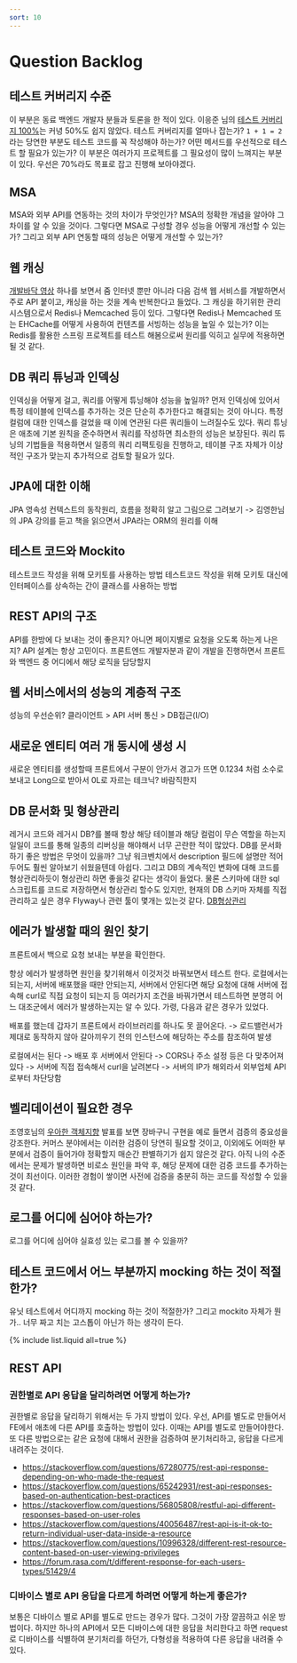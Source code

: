 ```yaml
---
sort: 10
---
```


# Question Backlog

## 테스트 커버리지 수준
이 부분은 동료 백엔드 개발자 분들과 토론을 한 적이 있다. 이응준 님의 [테스트 커버리지 100%](https://www.youtube.com/watch?v=jdlBu2vFv58)는 커녕 50%도 쉽지 않았다. 테스트 커버리지를 얼마나 잡는가? `1 + 1 = 2` 라는 당연한 부분도 테스트 코드를 꼭 작성해야 하는가? 어떤 메서드를 우선적으로 테스트 할 필요가 있는가? 이 부분은 여러가지 프로젝트를 그 필요성이 많이 느껴지는 부분이 있다. 우선은 70%라도 목표로 잡고 진행해 보아야겠다.

## MSA
MSA와 외부 API를 연동하는 것의 차이가 무엇인가? MSA의 정확한 개념을 알아야 그 차이를 알 수 있을 것이다. 그렇다면 MSA로 구성할 경우 성능을 어떻게 개선할 수 있는가? 그리고 외부 API 연동할 때의 성능은 어떻게 개선할 수 있는가?

## 웹 캐싱
[개발바닥 영상](https://www.youtube.com/watch?v=VyQAWDlKy94) 하나를 보면서 줌 인터넷 뿐만 아니라 다음 검색 웹 서비스를 개발하면서 주로 API 붙이고, 캐싱을 하는 것을 계속 반복한다고 들었다. 그 캐싱을 하기위한 관리 시스템으로서 Redis나 Memcached 등이 있다. 그렇다면 Redis나 Memcached 또는 EHCache를 어떻게 사용하여 컨텐츠를 서빙하는 성능을 높일 수 있는가? 이는 Redis를 활용한 스프링 프로젝트를 테스트 해봄으로써 원리를 익히고 실무에 적용하면 될 것 같다.

## DB 쿼리 튜닝과 인덱싱
인덱싱을 어떻게 걸고, 쿼리를 어떻게 튜닝해야 성능을 높일까? 먼저 인덱싱에 있어서 특정 테이블에 인덱스를 추가하는 것은 단순히 추가한다고 해결되는 것이 아니다. 특정 컬럼에 대한 인덱스를 걸었을 때 이에 연관된 다른 쿼리들이 느려질수도 있다. 쿼리 튜닝은 애초에 기본 원칙을 준수하면서 쿼리를 작성하면 최소한의 성능은 보장된다. 쿼리 튜닝의 기법들을 적용하면서 일종의 쿼리 리팩토링을 진행하고, 테이블 구조 자체가 이상적인 구조가 맞는지 추가적으로 검토할 필요가 있다.

## JPA에 대한 이해
JPA 영속성 컨텍스트의 동작원리, 흐름을 정확히 알고 그림으로 그려보기 -> 김영한님의 JPA 강의를 듣고 책을 읽으면서 JPA라는 ORM의 원리를 이해

## 테스트 코드와 Mockito
테스트코드 작성을 위해 모키토를 사용하는 방법
테스트코드 작성을 위해 모키토 대신에 인터페이스를 상속하는 간이 클래스를 사용하는 방법

## REST API의 구조
API를 한방에 다 보내는 것이 좋은지? 아니면 페이지별로 요청을 오도록 하는게 나은지? API 설계는 항상 고민이다. 프론트엔드 개발자분과 같이 개발을 진행하면서 프론트와 백엔드 중 어디에서 해당 로직을 담당할지

## 웹 서비스에서의 성능의 계층적 구조
성능의 우선순위? 클라이언트 > API 서버 통신 > DB접근(I/O)

## 새로운 엔티티 여러 개 동시에 생성 시
새로운 엔티티를 생성할때 프론트에서 구분이 안가서 경고가 뜨면 0.1234 처럼 소수로 보내고 Long으로 받아서 0L로 자르는 테크닉? 바람직한지

## DB 문서화 및 형상관리
레거시 코드와 레거시 DB?를 볼때 항상 해당 테이블과 해당 컬럼이 무슨 역할을 하는지 일일이 코드를 통해 일종의 리버싱을 해야해서 너무 곤란한 적이 많았다. DB를 문서화 하기 좋은 방법은 무엇이 있을까? 그냥 워크벤치에서 description 필드에 설명만 적어두어도 훨씬 알아보기 쉬웠을텐데 아쉽다. 그리고 DB의 계속적인 변화에 대해 코드를 형상관리하듯이 형상관리 하면 좋을것 같다는 생각이 들었다. 물론 스키마에 대한 sql 스크립트를 코드로 저장하면서 형상관리 할수도 있지만, 현재의 DB 스키마 자체를 직접 관리하고 싶은 경우 Flyway나 관련 툴이 몇개는 있는것 같다. [DB형상관리](https://meetup.toast.com/posts/173)

## 에러가 발생할 때의 원인 찾기
프론트에서 백으로 요청 보내는 부분을 확인한다.

항상 에러가 발생하면 원인을 찾기위해서 이것저것 바꿔보면서 테스트 한다. 로컬에서는 되는지, 서버에 배포했을 때만 안되는지, 서버에서 안된다면 해당 요청에 대해 서버에 접속해 curl로 직접 요청이 되는지 등 여러가지 조건을 바꿔가면서 테스트하면 분명히 어느 대조군에서 에러가 발생하는지는 알 수 있다. 가령, 다음과 같은 경우가 있었다. 

배포를 했는데 갑자기 프론트에서 라이브러리를 하나도 못 끌어온다. -> 로드밸런서가 제대로 동작하지 않아 갈아끼우기 전의 인스턴스에 해당하는 주소를 참조하여 발생

로컬에서는 된다 -> 배포 후 서버에서 안된다 -> CORS나 주소 설정 등은 다 맞추어져 있다 -> 서버에 직접 접속해서 curl을 날려본다 -> 서버의 IP가 해외라서 외부업체 API로부터 차단당함

## 벨리데이션이 필요한 경우
조영호님의 [우아한 객체지향](https://www.youtube.com/watch?v=dJ5C4qRqAgA) 발표를 보면 장바구니 구현을 예로 들면서 검증의 중요성을 강조한다. 커머스 분야에서는 이러한 검증이 당연히 필요할 것이고, 이외에도 어떠한 부분에서 검증이 들어가야 정확할지 매순간 판별하기가 쉽지 않은것 같다. 아직 나의 수준에서는 문제가 발생하면 비로소 원인을 파악 후, 해당 문제에 대한 검증 코드를 추가하는 것이 최선이다. 이러한 경험이 쌓이면 사전에 검증을 충분히 하는 코드를 작성할 수 있을 것 같다.

## 로그를 어디에 심어야 하는가?
로그를 어디에 심어야 실효성 있는 로그를 볼 수 있을까?

## 테스트 코드에서 어느 부분까지 mocking 하는 것이 적절한가?
유닛 테스트에서 어디까지 mocking 하는 것이 적절한가?
그리고 mockito 자체가 뭔가.. 너무 짜고 치는 고스톱이 아닌가 하는 생각이 든다.

{% include list.liquid all=true %}

## REST API

### 권한별로 API 응답을 달리하려면 어떻게 하는가?

권한별로 응답을 달리하기 위해서는 두 가지 방법이 있다. 우선, API를 별도로 만들어서 FE에서 애초에 다른 API를 호출하는 방법이 있다. 이때는 API를 별도로 만들어야한다. 또 다른 방법으로는 같은 요청에 대해서 권한을 검증하여 분기처리하고, 응답을 다르게 내려주는 것이다.

- https://stackoverflow.com/questions/67280775/rest-api-response-depending-on-who-made-the-request
- https://stackoverflow.com/questions/65242931/rest-api-responses-based-on-authentication-best-practices
- https://stackoverflow.com/questions/56805808/restful-api-different-responses-based-on-user-roles
- https://stackoverflow.com/questions/40056487/rest-api-is-it-ok-to-return-individual-user-data-inside-a-resource
- https://stackoverflow.com/questions/10996328/different-rest-resource-content-based-on-user-viewing-privileges
- https://forum.rasa.com/t/different-response-for-each-users-types/51429/4
 
### 디바이스 별로 API 응답을 다르게 하려면 어떻게 하는게 좋은가?

보통은 디바이스 별로 API를 별도로 만드는 경우가 많다. 그것이 가장 깔끔하고 쉬운 방법이다. 하지만 하나의 API에서 모든 디바이스에 대한 응답을 처리한다고 하면 request로 디바이스를 식별하여 분기처리를 하던가, 다형성을 적용하여 다른 응답을 내려줄 수 있다.